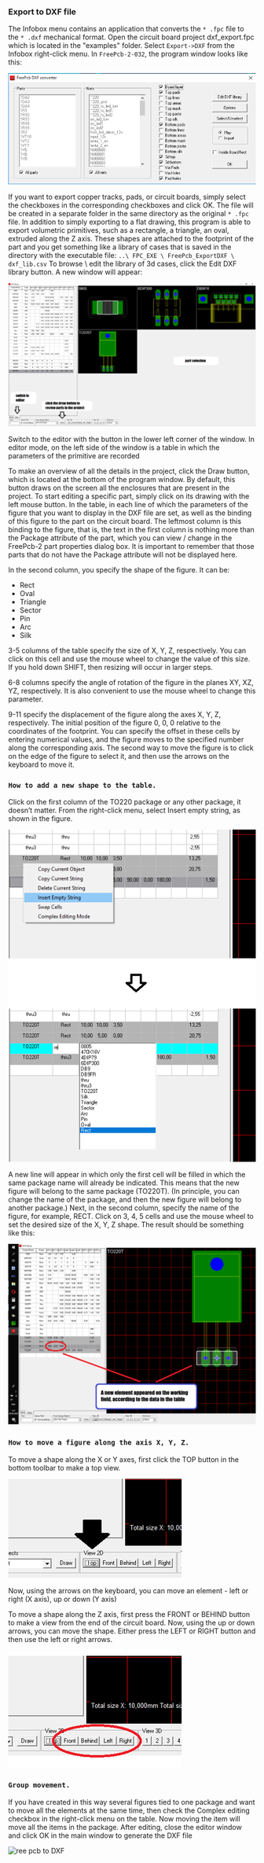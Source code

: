 ### Export to DXF file

The Infobox menu contains an application that converts the `* .fpc` file to the `* .dxf` mechanical format. Open the circuit board project dxf_export.fpc which is located in the "examples" folder. Select `Export->DXF` from the Infobox right-click menu. In `FreePcb-2-032`, the program window looks like this:

![Export to DXF file](pictures/dxf_exp_1.png)

If you want to export copper tracks, pads, or circuit boards, simply select the checkboxes in the corresponding checkboxes and click OK. The file will be created in a separate folder in the same directory as the original `* .fpc` file.
In addition to simply exporting to a flat drawing, this program is able to export volumetric primitives, such as a rectangle, a triangle, an oval, extruded along the Z axis. These shapes are attached to the footprint of the part and you get something like a library of cases that is saved in the directory with the executable file: `..\ FPC_EXE \ FreePcb_ExportDXF \ dxf_lib.csv`
To browse \ edit the library of 3d cases, click the Edit DXF library button. A new window will appear:

![Export to DXF file](pictures/dxf_exp_2.png)

Switch to the editor with the button in the lower left corner of the window. In editor mode, on the left side of the window is a table in which the parameters of the primitive are recorded

To make an overview of all the details in the project, click the Draw button, which is located at the bottom of the program window. By default, this button draws on the screen all the enclosures that are present in the project. To start editing a specific part, simply click on its drawing with the left mouse button. In the table, in each line of which the parameters of the figure that you want to display in the DXF file are set, as well as the binding of this figure to the part on the circuit board. The leftmost column is this binding to the figure, that is, the text in the first column is nothing more than the Package attribute of the part, which you can view / change in the FreePcb-2 part properties dialog box. It is important to remember that those parts that do not have the Package attribute will not be displayed here.

In the second column, you specify the shape of the figure. It can be:

* Rect
* Oval
* Triangle
* Sector
* Pin
* Arc
* Silk

3-5 columns of the table specify the size of X, Y, Z, respectively. You can click on this cell and use the mouse wheel to change the value of this size. If you hold down SHIFT, then resizing will occur in larger steps.

6-8 columns specify the angle of rotation of the figure in the planes XY, XZ, YZ, respectively. It is also convenient to use the mouse wheel to change this parameter.

9-11 specify the displacement of the figure along the axes X, Y, Z, respectively. The initial position of the figure 0, 0, 0 relative to the coordinates of the footprint. You can specify the offset in these cells by entering numerical values, and the figure moves to the specified number along the corresponding axis. The second way to move the figure is to click on the edge of the figure to select it, and then use the arrows on the keyboard to move it.

### `How to add a new shape to the table.`

Click on the first column of the TO220 package or any other package, it doesn’t matter. From the right-click menu, select Insert empty string, as shown in the figure. 

![Free pcb to DXF](pictures/dxf_exp_3.png)

A new line will appear in which only the first cell will be filled in which the same package name will already be indicated. This means that the new figure will belong to the same package (TO220T). (In principle, you can change the name of the package, and then the new figure will belong to another package.) Next, in the second column, specify the name of the figure, for example, RECT. Click on 3, 4, 5 cells and use the mouse wheel to set the desired size of the X, Y, Z shape. The result should be something like this:

![ree pcb to DXF](pictures/dxf_exp_4.png)

### `How to move a figure along the axis X, Y, Z.`

To move a shape along the X or Y axes, first click the TOP button in the bottom toolbar to make a top view. 

![ree pcb to DXF](pictures/dxf_exp_5.png)

Now, using the arrows on the keyboard, you can move an element - left or right (X axis), up or down (Y axis)

To move a shape along the Z axis, first press the FRONT or BEHIND button to make a view from the end of the circuit board. Now, using the up or down arrows, you can move the shape. Either press the LEFT or RIGHT button and then use the left or right arrows.

![ree pcb to DXF](pictures/dxf_exp_6.png)

### `Group movement.`

If you have created in this way several figures tied to one package and want to move all the elements at the same time, then check the Complex editing checkbox in the right-click menu on the table. Now moving the item will move all the items in the package.
After editing, close the editor window and click OK in the main window to generate the DXF file

![ree pcb to DXF](pictures/dxf_exp_7.png)

